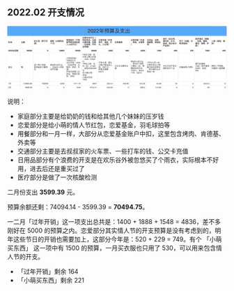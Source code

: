 ## 2022.02 开支情况

![二月](images/2022-2.png)

说明：

- 家庭部分主要是给奶奶的钱和给其他几个妹妹的压岁钱
- 恋爱部分是给小萌的情人节红包，恋爱基金，羽毛球拍等
- 用餐部分和一月一样，大部分从恋爱基金账户中扣，这里包含烤肉、肯德基、外卖等
- 交通部分主要是去叔叔家的火车票、一些打车的钱、公交卡充值
- 日用品部分有个浪费的开支是在欢乐谷外被忽悠买了个雨衣，实际根本不好用，进去后还是重买过了
- 医疗部分是做了一次核酸检测

二月份支出 **3599.39** 元。

预算余额还剩：74094.14 - 3599.39 = **70494.75**。

一二月「过年开销」这一项支出总共是：1400 + 1888 + 1548 = 4836，差不多刚好在 5000 的预算之内。恋爱部分其实情人节的开支预算是没有考虑到的，明年这些节日的开销也需要加上，这部分今年是：520 + 229 = 749。有个 「小萌买东西」 这一项中有 1500 的预算，一月买衣服也只用了 530，可以用来包含情人节的开支。

- 「过年开销」剩余 164
- 「小萌买东西」剩余 221